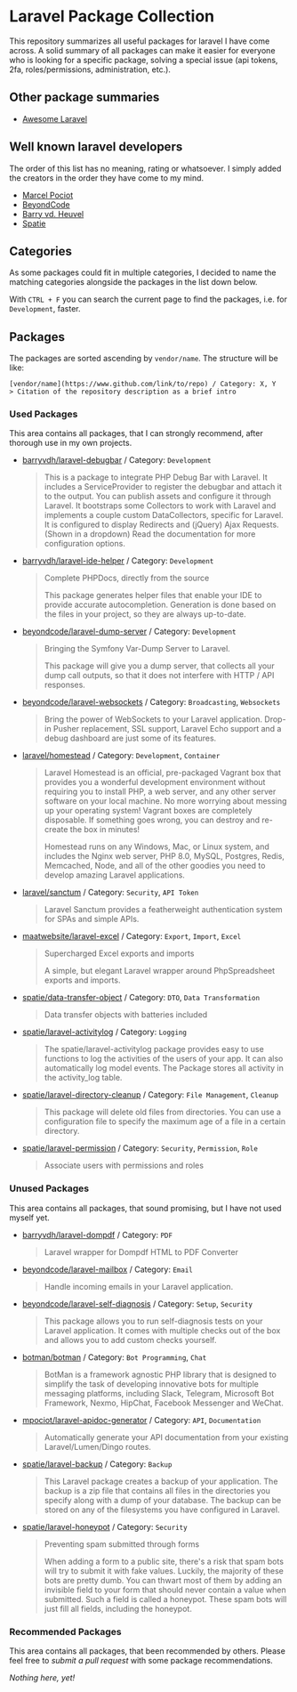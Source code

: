 # Laravel Package Collection

This repository summarizes all useful packages for laravel I have come across. 
A solid summary of all packages can make it easier for everyone who is looking 
for a specific package, solving a special issue (api tokens, 2fa, roles/permissions,
administration, etc.).

## Other package summaries

- [Awesome Laravel](https://github.com/chiraggude/awesome-laravel)

## Well known laravel developers

The order of this list has no meaning, rating or whatsoever. I simply added the
creators in the order they have come to my mind.

- [Marcel Pociot](https://github.com/mpociot)
- [BeyondCode](https://github.com/beyondcode) 
- [Barry vd. Heuvel](https://github.com/barryvdh)
- [Spatie](https://github.com/spatie)

## Categories

As some packages could fit in multiple categories, I decided to name the matching categories
alongside the packages in the list down below.

With `CTRL + F` you can search the current page to find the packages, i.e. 
for `Development`, faster.

## Packages

The packages are sorted ascending by `vendor/name`. The structure will be like:
```
[vendor/name](https://www.github.com/link/to/repo) / Category: X, Y
> Citation of the repository description as a brief intro
```

### Used Packages

This area contains all packages, that I can strongly recommend, after thorough use in my own
projects.

- [barryvdh/laravel-debugbar](https://github.com/barryvdh/laravel-debugbar) / Category: `Development`
  > This is a package to integrate PHP Debug Bar with Laravel. It includes a 
  > ServiceProvider to register the debugbar and attach it to the output. You can 
  > publish assets and configure it through Laravel. It bootstraps some Collectors 
  > to work with Laravel and implements a couple custom DataCollectors, specific for 
  > Laravel. It is configured to display Redirects and (jQuery) Ajax Requests. (Shown 
  > in a dropdown) Read the documentation for more configuration options.

- [barryvdh/laravel-ide-helper](https://github.com/barryvdh/laravel-ide-helper) / Category: `Development`
  > Complete PHPDocs, directly from the source
  >
  > This package generates helper files that enable your IDE to provide accurate autocompletion. Generation is done based on the files in your project, so they are always up-to-date.

- [beyondcode/laravel-dump-server](https://github.com/beyondcode/laravel-dump-server) / Category: `Development`
  > Bringing the Symfony Var-Dump Server to Laravel. 
  > 
  > This package will give you a dump server, that collects all your dump call outputs, so that it does not interfere with HTTP / API responses.

- [beyondcode/laravel-websockets](https://github.com/beyondcode/laravel-websockets) / Category: `Broadcasting`, `Websockets`
  > Bring the power of WebSockets to your Laravel application. Drop-in Pusher replacement, SSL support, Laravel Echo support and a debug dashboard are just some of its features.
  
- [laravel/homestead](https://github.com/laravel/homestead) / Category: `Development`, `Container`
  > Laravel Homestead is an official, pre-packaged Vagrant box that provides you a wonderful development environment without requiring you to install PHP, a web server, and any other server software on your local machine. No more worrying about messing up your operating system! Vagrant boxes are completely disposable. If something goes wrong, you can destroy and re-create the box in minutes!
  > 
  > Homestead runs on any Windows, Mac, or Linux system, and includes the Nginx web server, PHP 8.0, MySQL, Postgres, Redis, Memcached, Node, and all of the other goodies you need to develop amazing Laravel applications.

- [laravel/sanctum](https://github.com/laravel/sanctum) / Category: `Security`, `API Token`
  > Laravel Sanctum provides a featherweight authentication system for SPAs and simple APIs.
  
- [maatwebsite/laravel-excel](https://github.com/Maatwebsite/Laravel-Excel) / Category: `Export`, `Import`, `Excel`
  > Supercharged Excel exports and imports
  > 
  > A simple, but elegant Laravel wrapper around PhpSpreadsheet exports and imports.

- [spatie/data-transfer-object](https://github.com/spatie/data-transfer-object) / Category: `DTO`, `Data Transformation`
  > Data transfer objects with batteries included

- [spatie/laravel-activitylog](https://github.com/spatie/laravel-activitylog) / Category: `Logging`
  > The spatie/laravel-activitylog package provides easy to use functions to log the activities of the users of your app. It can also automatically log model events. The Package stores all activity in the activity_log table.

- [spatie/laravel-directory-cleanup](https://github.com/spatie/laravel-directory-cleanup) / Category: `File Management`, `Cleanup`
  > This package will delete old files from directories. You can use a configuration file to specify the maximum age of a file in a certain directory.
  
- [spatie/laravel-permission](https://github.com/spatie/laravel-permission) / Category: `Security`, `Permission`, `Role`
  > Associate users with permissions and roles
  
### Unused Packages

This area contains all packages, that sound promising, but I have not used myself yet.

- [barryvdh/laravel-dompdf](https://github.com/barryvdh/laravel-dompdf) / Category: `PDF`
  > Laravel wrapper for Dompdf HTML to PDF Converter

- [beyondcode/laravel-mailbox](https://github.com/beyondcode/laravel-mailbox) / Category: `Email`
  > Handle incoming emails in your Laravel application.
  
- [beyondcode/laravel-self-diagnosis](https://github.com/beyondcode/laravel-self-diagnosis) / Category: `Setup`, `Security`
  > This package allows you to run self-diagnosis tests on your Laravel application. It comes with multiple checks out of the box and allows you to add custom checks yourself.

- [botman/botman](https://github.com/botman/botman) / Category: `Bot Programming`, `Chat`
  > BotMan is a framework agnostic PHP library that is designed to simplify the task of developing innovative bots for multiple messaging platforms, including Slack, Telegram, Microsoft Bot Framework, Nexmo, HipChat, Facebook Messenger and WeChat.
  
- [mpociot/laravel-apidoc-generator](https://github.com/mpociot/laravel-apidoc-generator) / Category: `API`, `Documentation`
  > Automatically generate your API documentation from your existing Laravel/Lumen/Dingo routes.
  
- [spatie/laravel-backup](https://github.com/spatie/laravel-backup) / Category: `Backup`
  > This Laravel package creates a backup of your application. The backup is a zip file that contains all files in the directories you specify along with a dump of your database. The backup can be stored on any of the filesystems you have configured in Laravel.

- [spatie/laravel-honeypot](https://github.com/spatie/laravel-honeypot) / Category: `Security`
  > Preventing spam submitted through forms
  > 
  > When adding a form to a public site, there's a risk that spam bots will try to submit it with fake values. Luckily, the majority of these bots are pretty dumb. You can thwart most of them by adding an invisible field to your form that should never contain a value when submitted. Such a field is called a honeypot. These spam bots will just fill all fields, including the honeypot.

### Recommended Packages

This area contains all packages, that been recommended by others. Please feel free to 
_submit a pull request_ with some package recommendations.

_Nothing here, yet!_